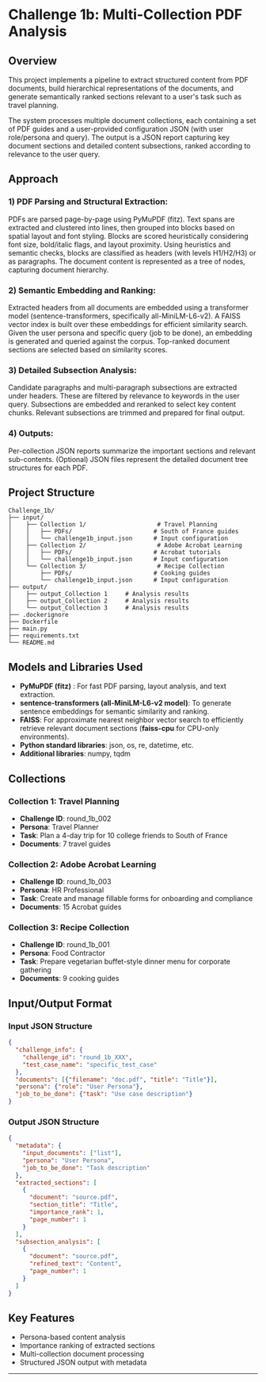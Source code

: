 # Challenge 1b: Multi-Collection PDF Analysis

## Overview
This project implements a pipeline to extract structured content from PDF documents, build hierarchical representations of the documents, and generate semantically ranked sections relevant to a user's task such as travel planning.

The system processes multiple document collections, each containing a set of PDF guides and a user-provided configuration JSON (with user role/persona and query). The output is a JSON report capturing key document sections and detailed content subsections, ranked according to relevance to the user query.

## Approach

### 1) PDF Parsing and Structural Extraction:
PDFs are parsed page-by-page using PyMuPDF (fitz). Text spans are extracted and clustered into lines, then grouped into blocks based on spatial layout and font styling. Blocks are scored heuristically considering font size, bold/italic flags, and layout proximity. Using heuristics and semantic checks, blocks are classified as headers (with levels H1/H2/H3) or as paragraphs. The document content is represented as a tree of nodes, capturing document hierarchy.

### 2) Semantic Embedding and Ranking:
Extracted headers from all documents are embedded using a transformer model (sentence-transformers, specifically all-MiniLM-L6-v2). A FAISS vector index is built over these embeddings for efficient similarity search. Given the user persona and specific query (job to be done), an embedding is generated and queried against the corpus. Top-ranked document sections are selected based on similarity scores.

### 3) Detailed Subsection Analysis:
Candidate paragraphs and multi-paragraph subsections are extracted under headers. These are filtered by relevance to keywords in the user query. Subsections are embedded and reranked to select key content chunks. Relevant subsections are trimmed and prepared for final output.

### 4) Outputs:
Per-collection JSON reports summarize the important sections and relevant sub-contents. (Optional) JSON files represent the detailed document tree structures for each PDF.


## Project Structure
```
Challenge_1b/
├── input/       
│    ├── Collection 1/                    # Travel Planning
│    │   ├── PDFs/                       # South of France guides
│    │   └── challenge1b_input.json      # Input configuration
│    ├── Collection 2/                    # Adobe Acrobat Learning
│    │   ├── PDFs/                       # Acrobat tutorials
│    │   └── challenge1b_input.json      # Input configuration
│    └── Collection 3/                    # Recipe Collection
│        ├── PDFs/                       # Cooking guides
│        └── challenge1b_input.json      # Input configuration
├── output/
│    ├── output_Collection 1     # Analysis results
│    ├── output_Collection 2     # Analysis results
│    └── output_Collection 3     # Analysis results
├── .dockerignore
├── Dockerfile
├── main.py
├── requirements.txt       
└── README.md
```

## Models and Libraries Used
- **PyMuPDF (fitz)** : For fast PDF parsing, layout analysis, and text extraction.
- **sentence-transformers (all-MiniLM-L6-v2 model)**: To generate sentence embeddings for semantic similarity and ranking.
- **FAISS**: For approximate nearest neighbor vector search to efficiently retrieve relevant document sections (**faiss-cpu** for CPU-only environments).
- **Python standard libraries**: json, os, re, datetime, etc.
- **Additional libraries**: numpy, tqdm 

## Collections

### Collection 1: Travel Planning
- **Challenge ID**: round_1b_002
- **Persona**: Travel Planner
- **Task**: Plan a 4-day trip for 10 college friends to South of France
- **Documents**: 7 travel guides

### Collection 2: Adobe Acrobat Learning
- **Challenge ID**: round_1b_003
- **Persona**: HR Professional
- **Task**: Create and manage fillable forms for onboarding and compliance
- **Documents**: 15 Acrobat guides

### Collection 3: Recipe Collection
- **Challenge ID**: round_1b_001
- **Persona**: Food Contractor
- **Task**: Prepare vegetarian buffet-style dinner menu for corporate gathering
- **Documents**: 9 cooking guides

## Input/Output Format

### Input JSON Structure
```json
{
  "challenge_info": {
    "challenge_id": "round_1b_XXX",
    "test_case_name": "specific_test_case"
  },
  "documents": [{"filename": "doc.pdf", "title": "Title"}],
  "persona": {"role": "User Persona"},
  "job_to_be_done": {"task": "Use case description"}
}
```

### Output JSON Structure
```json
{
  "metadata": {
    "input_documents": ["list"],
    "persona": "User Persona",
    "job_to_be_done": "Task description"
  },
  "extracted_sections": [
    {
      "document": "source.pdf",
      "section_title": "Title",
      "importance_rank": 1,
      "page_number": 1
    }
  ],
  "subsection_analysis": [
    {
      "document": "source.pdf",
      "refined_text": "Content",
      "page_number": 1
    }
  ]
}
```

## Key Features
- Persona-based content analysis
- Importance ranking of extracted sections
- Multi-collection document processing
- Structured JSON output with metadata

---
